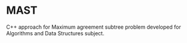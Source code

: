 # MAST
C++ approach for Maximum agreement subtree problem developed for Algorithms and Data Structures subject.
